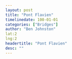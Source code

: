 ```yaml
---
layout: post
title: "Pont Flavien"
timelinedate: 100-01-01
categories: ["Bridges"]
author: "Ben Johnston"
lat:2
lng:2
headertitle: "Pont Flavien"
desc: ""
---
```


